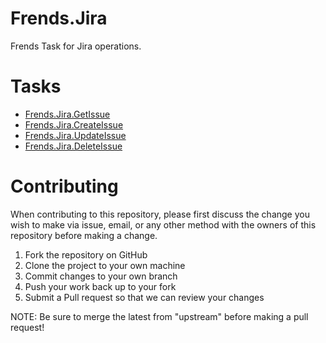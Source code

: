 # Frends.Jira

Frends Task for Jira operations.

# Tasks

- [Frends.Jira.GetIssue](Frends.Jira.GetIssue/README.md)
- [Frends.Jira.CreateIssue](Frends.Jira.CreateIssue/README.md)
- [Frends.Jira.UpdateIssue](Frends.Jira.UpdateIssue/README.md)
- [Frends.Jira.DeleteIssue](Frends.Jira.DeleteIssue/README.md)

# Contributing
When contributing to this repository, please first discuss the change you wish to make via issue, email, or any other method with the owners of this repository before making a change.

1. Fork the repository on GitHub
2. Clone the project to your own machine
3. Commit changes to your own branch
4. Push your work back up to your fork
5. Submit a Pull request so that we can review your changes

NOTE: Be sure to merge the latest from "upstream" before making a pull request!
